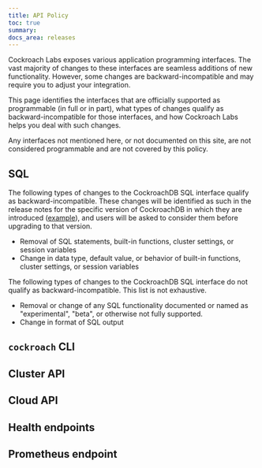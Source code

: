 ```yaml
---
title: API Policy
toc: true
summary:
docs_area: releases
---
```


Cockroach Labs exposes various application programming interfaces. The vast majority of changes to these interfaces are seamless additions of new functionality. However, some changes are backward-incompatible and may require you to adjust your integration.

This page identifies the interfaces that are officially supported as programmable (in full or in part), what types of changes qualify as backward-incompatible for those interfaces, and how Cockroach Labs helps you deal with such changes.

Any interfaces not mentioned here, or not documented on this site, are not considered programmable and are not covered by this policy.

## SQL

The following types of changes to the CockroachDB SQL interface qualify as backward-incompatible. These changes will be identified as such in the release notes for the specific version of CockroachDB in which they are introduced ([example](v21.2.0#backward-incompatible-changes)), and users will be asked to consider them before upgrading to that version.

- Removal of SQL statements, built-in functions, cluster settings, or session variables
- Change in data type, default value, or behavior of built-in functions, cluster settings, or session variables

The following types of changes to the CockroachDB SQL interface do not qualify as backward-incompatible. This list is not exhaustive.

- Removal or change of any SQL functionality documented or named as "experimental", "beta", or otherwise not fully supported.
- Change in format of SQL output

## `cockroach` CLI

## Cluster API

## Cloud API

## Health endpoints

## Prometheus endpoint
